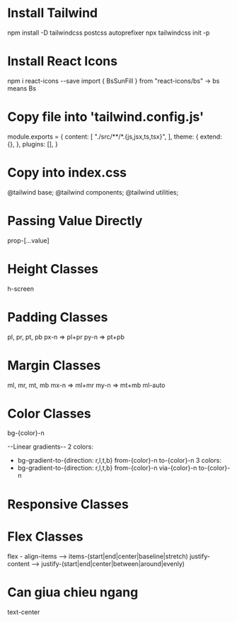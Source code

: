 # Install Tailwind
npm install -D tailwindcss postcss autoprefixer
npx tailwindcss init -p
# Install React Icons
npm i react-icons --save
import { BsSunFill } from "react-icons/bs" -> bs means Bs


# Copy file into 'tailwind.config.js'
module.exports = {
  content: [
    "./src/**/*.{js,jsx,ts,tsx}",
  ],
  theme: {
    extend: {},
  },
  plugins: [],
}

# Copy into index.css
@tailwind base;
@tailwind components;
@tailwind utilities;

# Passing Value Directly
prop-[...value]

# Height Classes
h-screen

# Padding Classes
pl, pr, pt, pb
px-n => pl+pr
py-n => pt+pb

# Margin Classes
ml, mr, mt, mb
mx-n => ml+mr
my-n => mt+mb
ml-auto

# Color Classes 
bg-{color}-n

--Linear gradients--
2 colors: 
+ bg-gradient-to-{direction: r,l,t,b} from-{color}-n to-{color}-n
3 colors: 
+ bg-gradient-to-{direction: r,l,t,b} from-{color}-n via-{color}-n to-{color}-n

# Responsive Classes 

# Flex Classes
flex -
align-items --> items-(start|end|center|baseline|stretch)
justify-content --> justify-(start|end|center|between|around|evenly)

# Can giua chieu ngang
text-center